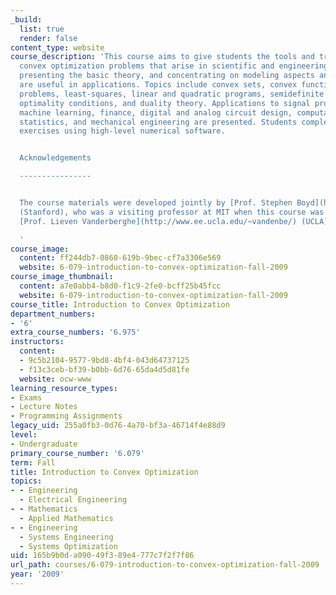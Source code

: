 ```yaml
---
_build:
  list: true
  render: false
content_type: website
course_description: 'This course aims to give students the tools and training to recognize
  convex optimization problems that arise in scientific and engineering applications,
  presenting the basic theory, and concentrating on modeling aspects and results that
  are useful in applications. Topics include convex sets, convex functions, optimization
  problems, least-squares, linear and quadratic programs, semidefinite programming,
  optimality conditions, and duality theory. Applications to signal processing, control,
  machine learning, finance, digital and analog circuit design, computational geometry,
  statistics, and mechanical engineering are presented. Students complete hands-on
  exercises using high-level numerical software.


  Acknowledgements

  ----------------


  The course materials were developed jointly by [Prof. Stephen Boyd](http://www.stanford.edu/~boyd/)
  (Stanford), who was a visiting professor at MIT when this course was taught, and
  [Prof. Lieven Vanderberghe](http://www.ee.ucla.edu/~vandenbe/) (UCLA).

  '
course_image:
  content: ff244db7-0860-619b-9bec-cf7a3306e569
  website: 6-079-introduction-to-convex-optimization-fall-2009
course_image_thumbnail:
  content: a7e0abb4-b8d0-f1c9-2fe0-bcff25b45fcc
  website: 6-079-introduction-to-convex-optimization-fall-2009
course_title: Introduction to Convex Optimization
department_numbers:
- '6'
extra_course_numbers: '6.975'
instructors:
  content:
  - 9c5b2104-9577-9bd8-4bf4-043d64737125
  - f13c3ceb-bf39-b0bb-6d76-65da4d5d81fe
  website: ocw-www
learning_resource_types:
- Exams
- Lecture Notes
- Programming Assignments
legacy_uid: 255a0fb3-0d76-4a70-bf3a-46714f4e88d9
level:
- Undergraduate
primary_course_number: '6.079'
term: Fall
title: Introduction to Convex Optimization
topics:
- - Engineering
  - Electrical Engineering
- - Mathematics
  - Applied Mathematics
- - Engineering
  - Systems Engineering
  - Systems Optimization
uid: 165b9b0d-a090-49f3-89e4-777c7f2f7f86
url_path: courses/6-079-introduction-to-convex-optimization-fall-2009
year: '2009'
---
```

